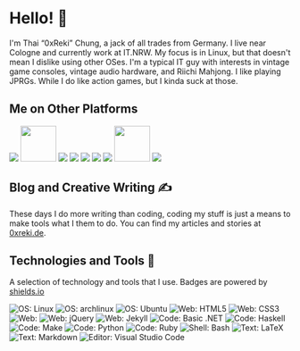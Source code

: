 # Hello! 👋

I'm Thai “0xReki” Chung, a jack of all trades from Germany.
I live near Cologne and currently work at IT.NRW.
My focus is in Linux, but that doesn't mean I dislike using other OSes.
I'm a typical IT guy with interests in vintage game consoles, vintage audio hardware, and Riichi Mahjong.
I like playing JPRGs.
While I do like action games, but I kinda suck at those.

## Me on Other Platforms

[![][31.1]][31]
[<img src="https://github.com/0xReki/0xReki/raw/main/logos/bunny.svg" width="64px">][00]
[![][02.1]][02]
[![][10.1]][10]
[![][11.1]][11]
[![][12.1]][12]
[![][20.1]][20]
[<img src="https://github.com/0xReki/0xReki/raw/main/logos/mastodon.svg" width="64px">][21]
[![][30.1]][30]

## Blog and Creative Writing ✍

These days I do more writing than coding, coding my stuff is just a means to make tools what I them to do.
You can find my articles and stories at [0xreki.de][00].

## Technologies and Tools 🔧

A selection of technology and tools that I use.
Badges are powered by [shields.io](https://shields.io)

<div class="d-flex justify-content-space-around">
<img src="https://img.shields.io/badge/OS-Linux-informational?style=for-the-badge&logo=linux&logoColor=white&color=9c2c2c" alt="OS: Linux">
<img src="https://img.shields.io/badge/OS-archlinux-informational?style=for-the-badge&logo=archlinux&logoColor=white&color=9c2c2c" alt="OS: archlinux">
<img src="https://img.shields.io/badge/OS-Ubuntu-informational?style=for-the-badge&logo=ubuntu&logoColor=white&color=9c2c2c" alt="OS: Ubuntu">
<img src="https://img.shields.io/badge/Web-HTML5-informational?style=for-the-badge&logo=html5&logoColor=white&color=9c2c2c" alt="Web: HTML5">
<img src="https://img.shields.io/badge/Web-CSS3-informational?style=for-the-badge&logo=css3&logoColor=white&color=9c2c2c" alt="Web: CSS3">
<img src="https://img.shields.io/badge/Web-JavaScript-informational?style=for-the-badge&logo=javascript&logoColor=white&color=9c2c2c" alt=Web: JavaScript">
<img src="https://img.shields.io/badge/Web-jQuery-informational?style=for-the-badge&logo=jquery&logoColor=white&color=9c2c2c" alt="Web: jQuery">
<img src="https://img.shields.io/badge/Web-Jekyll-informational?style=for-the-badge&logo=jekyll&logoColor=white&color=9c2c2c" alt="Web: Jekyll">
<img src="https://img.shields.io/badge/Code-Basic_.NET-informational?style=for-the-badge&logo=.net&logoColor=white&color=9c2c2c" alt="Code: Basic .NET">
<img src="https://img.shields.io/badge/Code-Haskell-informational?style=for-the-badge&logo=haskell&logoColor=white&color=9c2c2c" alt="Code: Haskell">
<img src="https://img.shields.io/badge/Code-Make-informational?style=for-the-badge&logo=cmake&logoColor=white&color=9c2c2c" alt="Code: Make">
<img src="https://img.shields.io/badge/Code-Python-informational?style=for-the-badge&logo=python&logoColor=white&color=9c2c2c" alt="Code: Python">
<img src="https://img.shields.io/badge/Code-Ruby-informational?style=for-the-badge&logo=ruby&logoColor=white&color=9c2c2c" alt="Code: Ruby">
<img src="https://img.shields.io/badge/Shell-Bash-informational?style=for-the-badge&logo=gnu-bash&logoColor=white&color=9c2c2c" alt="Shell: Bash">
<img src="https://img.shields.io/badge/Text-LaTeX-informational?style=for-the-badge&logo=latex&logoColor=white&color=9c2c2c" alt="Text: LaTeX">
<img src="https://img.shields.io/badge/Text-Markdown-informational?style=for-the-badge&logo=markdown&logoColor=white&color=9c2c2c" alt="Text: Markdown">
<img src="https://img.shields.io/badge/Editor-Visual_Studio_Code-informational?style=for-the-badge&logo=visual-studio-code&logoColor=white&color=9c2c2c" alt="Editor: Visual Studio Code">
</div>

<!-- links -->
[00]: https://reki.wtf
[00.1]: https://github.com/0xReki/0xReki/raw/main/logos/bunny.svg
[01]: https://github.com/0xReki
[01.1]: https://github.com/0xReki/0xReki/raw/main/logos/github.png
[02]: https://gitlab.com/0xReki
[02.1]: https://github.com/0xReki/0xReki/raw/main/logos/gitlab.png
[10]: https://linkedin.com/in/q-thai-chung
[10.1]: https://github.com/0xReki/0xReki/raw/main/logos/linkedin.png
[11]: https://www.xing.com/profile/Thai_Chung
[11.1]: https://github.com/0xReki/0xReki/raw/main/logos/xing.png
[12]: https://www.patreon.com/bePatron?u=27792463
[12.1]: https://github.com/0xReki/0xReki/raw/main/logos/patreon.png
[20]: https://twitter.com/0xReki
[20.1]: https://github.com/0xReki/0xReki/raw/main/logos/twitter.png
[21]: https://https://gamingjp.org/@0xReki
[21.1]: https://github.com/0xReki/0xReki/raw/main/logos/mastodon.png
[23]: https://www.reddit.com/user/0xreki
[23.1]: https://github.com/0xReki/0xReki/raw/main/logos/reddit.png
[30]: https://www.scribblehub.com/profile/19792/0xreki/
[30.1]: https://github.com/0xReki/0xReki/raw/main/logos/scribblehub.png
[31]: https://discord.gg/8DCZWGc
[31.1]: https://github.com/0xReki/0xReki/raw/main/logos/discord.png
